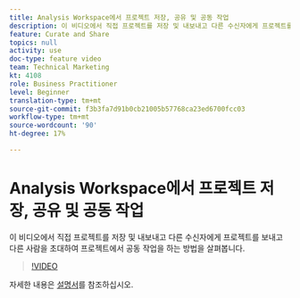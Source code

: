 ```yaml
---
title: Analysis Workspace에서 프로젝트 저장, 공유 및 공동 작업
description: 이 비디오에서 직접 프로젝트를 저장 및 내보내고 다른 수신자에게 프로젝트를 보내고 다른 사람을 초대하여 프로젝트에서 공동 작업을 하는 방법을 살펴봅니다.
feature: Curate and Share
topics: null
activity: use
doc-type: feature video
team: Technical Marketing
kt: 4108
role: Business Practitioner
level: Beginner
translation-type: tm+mt
source-git-commit: f3b3fa7d91b0cb21005b57768ca23ed6700fcc03
workflow-type: tm+mt
source-wordcount: '90'
ht-degree: 17%

---
```



# Analysis Workspace에서 프로젝트 저장, 공유 및 공동 작업

이 비디오에서 직접 프로젝트를 저장 및 내보내고 다른 수신자에게 프로젝트를 보내고 다른 사람을 초대하여 프로젝트에서 공동 작업을 하는 방법을 살펴봅니다.

>[!VIDEO](https://video.tv.adobe.com/v/30993/?quality=12)

자세한 내용은 [설명서](https://docs.adobe.com/content/help/ko-KR/analytics/analyze/analysis-workspace/curate-share/send-schedule-files.html)를 참조하십시오.
